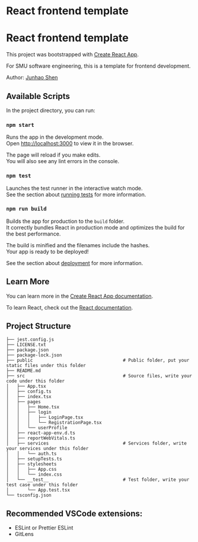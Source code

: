 # React frontend template
# React frontend template
This project was bootstrapped with [Create React App](https://github.com/facebook/create-react-app).


For SMU software engineering, this is a template for frontend development.

Author: [Junhao Shen](junhaos@smu.edu)
## Available Scripts

In the project directory, you can run:

### `npm start`

Runs the app in the development mode.\
Open [http://localhost:3000](http://localhost:3000) to view it in the browser.

The page will reload if you make edits.\
You will also see any lint errors in the console.

### `npm test`

Launches the test runner in the interactive watch mode.\
See the section about [running tests](https://facebook.github.io/create-react-app/docs/running-tests) for more information.

### `npm run build`

Builds the app for production to the `build` folder.\
It correctly bundles React in production mode and optimizes the build for the best performance.

The build is minified and the filenames include the hashes.\
Your app is ready to be deployed!

See the section about [deployment](https://facebook.github.io/create-react-app/docs/deployment) for more information.

## Learn More

You can learn more in the [Create React App documentation](https://facebook.github.io/create-react-app/docs/getting-started).

To learn React, check out the [React documentation](https://reactjs.org/).


## Project Structure
```
├── jest.config.js
├── LICENSE.txt
├── package.json
├── package-lock.json
├── public                                  # Public folder, put your static files under this folder
├── README.md
├── src                                     # Source files, write your code under this folder
│   ├── App.tsx
│   ├── config.ts
│   ├── index.tsx
│   ├── pages
│   │   ├── Home.tsx
│   │   ├── login
│   │   │   ├── LoginPage.tsx
│   │   │   └── RegistrationPage.tsx
│   │   └── userProfile
│   ├── react-app-env.d.ts
│   ├── reportWebVitals.ts
│   ├── services                            # Services folder, write your services under this folder
│   │   └── auth.ts
│   ├── setupTests.ts
│   ├── stylesheets
│   │   ├── App.css
│   │   └── index.css
│   └── __test__                            # Test folder, write your test case under this folder
│       └── App.test.tsx
└── tsconfig.json
```


## Recommended VSCode extensions:
- ESLint or Prettier ESLint
- GitLens